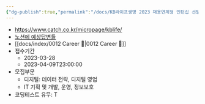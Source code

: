 ```yaml
---
{"dg-publish":true,"permalink":"/docs/KB라이프생명 2023 채용연계형 인턴십 선발/","title":"KB라이프생명 2023 채용연계형 인턴십 선발"}
---
```


- https://www.catch.co.kr/micropage/kblife/
- [노션에 예상답변들](https://choiwheatley.notion.site/KB-2023-479771ed30aa417799246ef67f9e2893)
- [[docs/index/0012 Career 💼\|0012 Career 💼]]
- 접수기간
	- 2023-03-28
	- 2023-04-09T23:00:00
- 모집부문
	- 디지털: 데이터 전략, 디지털 영업
	- IT 기획 및 개발, 운영, 정보보호
- 코딩테스트 유무: T
